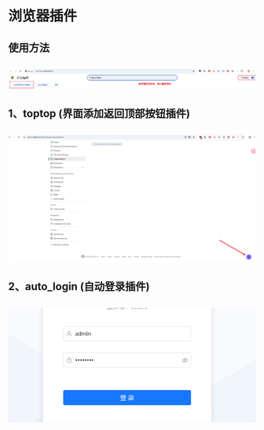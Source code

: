 # 浏览器插件
## 使用方法
## ![toptop](img/use.png)
## 1、toptop (界面添加返回顶部按钮插件)
## ![toptop](img/toptop.png)
## 2、auto_login (自动登录插件)
## ![auto_login](img/auto_login.png)